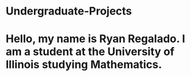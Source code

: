 # Undergraduate-Projects

# Hello, my name is Ryan Regalado. I am a student at the University of Illinois studying Mathematics.
